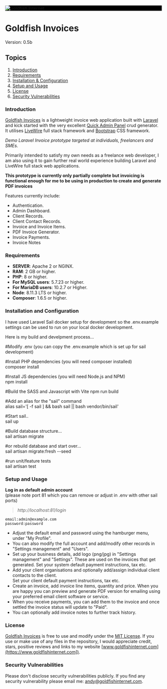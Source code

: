 <p align="left" style="background:#000000;">
<a href="https://www.goldfishinternet.com"><img src="https://www.goldfishinternet.com/assets/images/logo/goldfish-interactive-color-logo.png" alt="Goldfish Internet"></a>
</p>

<h1>Goldfish Invoices</h1>

Version: 0.5b

## Topics

1. [Introduction](#introduction)
2. [Requirements](#requirements)
3. [Installation & Configuration](#installation-and-configuration)
4. [Setup and Usage](#setup-and-usage)
5. [License](#license)
6. [Security Vulnerabilities](#security-vulnerabilities)

### Introduction

[Goldfish Invoices](https://www.goldfishinternet.com) is a lightweight invoice web application built with [Laravel](https://laravel.com) and kick started with the very excellent [Quick Admin Panel](https://quickadminpanel.com/)
crud generator. It utilises [LiveWire](https://laravel-livewire.com/) full stack framework and [Bootstrap](https://getbootstrap.com/docs/5.0/getting-started/introduction/) CSS framework. 

*Demo Laravel Invoice prototype targeted at individuals, freelancers and SMEs.*

Primarily intended to satisfy my own needs as a freelance web developer, I am also using it to gain further real world experience building Laravel and LiveWire full stack web applications.

**This prototype is currently only partially complete but invoicing is functional enough for me to be using in production to create and generate PDF invoices**

Features currently include:

-   Authentication.
-   Admin Dashboard.
-   Client Records.
-   Client Contact Records.
-   Invoice and Invoice Items.
-   PDF Invoice Generator.
-   Invoice Payments.
-   Invoice Notes

### Requirements

-   **SERVER**: Apache 2 or NGINX.
-   **RAM**: 2 GB or higher.
-   **PHP**: 8 or higher.
-   **For MySQL users**: 5.7.23 or higher.
-   **For MariaDB users**: 10.2.7 or Higher.
-   **Node**: 8.11.3 LTS or higher.
-   **Composer**: 1.6.5 or higher.

### Installation and Configuration

I have used Laravel Sail docker setup for development so the .env.example settings can be used to run on your local docker development.

Here is my build and develpment process...

#Modify .env (you can copy the .env.example which is set up for sail development)

#Install PHP dependencies (you will need composer installed)  
composer install

#Install JS dependencies (you will need Node.js and NPM)  
npm install

#Build the SASS and Javascript with Vite
npm run build

#Add an alias for the "sail" command  
alias sail='[ -f sail ] && bash sail || bash vendor/bin/sail'

#Start sail..  
sail up

#Build database structure...  
sail artisan migrate  

#or rebuild database and start over...  
sail artisan migrate:fresh --seed

#run unit/feature tests  
sail artisan test

### Setup and Usage

**Log in as default admin account**  
(please note port 81 which you can remove or adjust in .env with other sail ports)

> _http://localhost:81/login_

```
email:admin@example.com
password:password
```

- Adjust the default email and password using the hamburger menu, under "My Profile".
- You can also modify the full account and add/modify other records in "Settings management"
  and "Users".
- Set up your business details, add logo (png/jpg) in "Settings management" and "Settings". These
  are used on the invoices that get generated. Set your system default payment instructions, tax etc.
- Add your client organisations and optionally add/assign individual client contacts to the client.  
  Set your client default payment instructions, tax etc.
- Create an invoice, add invoice line items, quantity and price. When you are happy you can preview 
  and generate PDF version for emailing using your preferred email client software or service.
- When you receive payments, you can add them to the invoice and once settled the invoice 
  status will update to "Paid".
- You can optionally add invoice notes to further track history.

### License

[Goldfish Invoices](https://github.com/goldfishinternet/goldfish-invoices) is free to use and modify under the [MIT License](https://github.com/krayin/laravel-crm/blob/master/LICENSE). If you use or make use of any files in the repository, I would appreciate credit, stars, positive reviews and links to my website [www.goldfishinternet.com](https://www.goldfishinternet.com]).

### Security Vulnerabilities

Please don't disclose security vulnerabilities publicly. If you find any security vulnerability please email me: [andy@goldfishinternet.com](mailto:andy@goldfishinternet.com).
